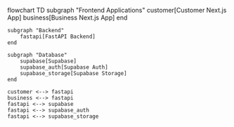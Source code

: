 flowchart TD
    subgraph "Frontend Applications"
        customer[Customer Next.js App]
        business[Business Next.js App]
    end
    
    subgraph "Backend"
        fastapi[FastAPI Backend]
    end
    
    subgraph "Database"
        supabase[Supabase]
        supabase_auth[Supabase Auth]
        supabase_storage[Supabase Storage]
    end
    
    customer <--> fastapi
    business <--> fastapi
    fastapi <--> supabase
    fastapi <--> supabase_auth
    fastapi <--> supabase_storage